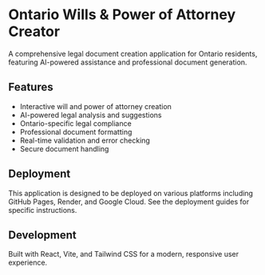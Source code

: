# Ontario Wills & Power of Attorney Creator

A comprehensive legal document creation application for Ontario residents, featuring AI-powered assistance and professional document generation.

## Features

- Interactive will and power of attorney creation
- AI-powered legal analysis and suggestions
- Ontario-specific legal compliance
- Professional document formatting
- Real-time validation and error checking
- Secure document handling

## Deployment

This application is designed to be deployed on various platforms including GitHub Pages, Render, and Google Cloud. See the deployment guides for specific instructions.

## Development

Built with React, Vite, and Tailwind CSS for a modern, responsive user experience.